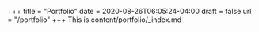 +++
title = "Portfolio"
date = 2020-08-26T06:05:24-04:00
draft = false
url = "/portfolio"
+++
This is content/portfolio/_index.md
